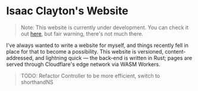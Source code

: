 # Isaac Clayton's Website
> Note: This website is currently under development. You can check it out [here](https://slightknack.dev), but fair warning, there's not much there.

I've always wanted to write a website for myself, and things recently fell in place for that to become a possibility. This website is versioned, content-addressed, and lightning quick — the back-end is written in Rust; pages are served through Cloudflare's edge network via WASM Workers.

> TODO: Refactor Controller to be more efficient, switch to shorthandNS
